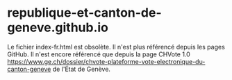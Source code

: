 # republique-et-canton-de-geneve.github.io

Le fichier index-fr.html est obsolète. Il n'est plus référencé depuis les pages GitHub.
Il n'est encore référencé que depuis la page CHVote 1.0 https://www.ge.ch/dossier/chvote-plateforme-vote-electronique-du-canton-geneve
de l'État de Genève.
